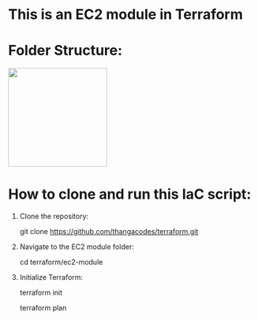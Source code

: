 # This is an EC2 module in Terraform

# Folder Structure:

<img src="https://github.com/user-attachments/assets/c737f1fa-9d83-416f-9ddd-c0d9ad38235c" width="200" height="200" />

# How to clone and run this IaC script:

1. Clone the repository:
   
   git clone https://github.com/thangacodes/terraform.git

2. Navigate to the EC2 module folder:

   cd terraform/ec2-module  

3. Initialize Terraform:

   terraform init

   terraform plan
